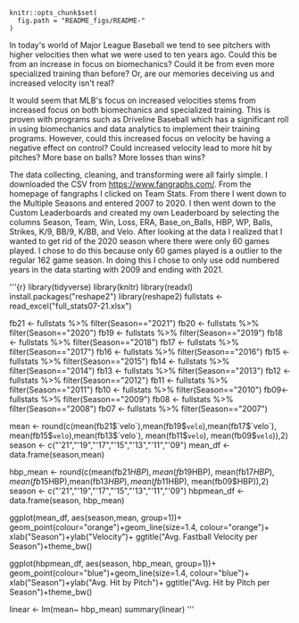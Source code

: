 ```{r, echo = FALSE}
knitr::opts_chunk$set(
  fig.path = "README_figs/README-"
)
```

In today's world of Major League Baseball we tend to see pitchers with higher velocities then what we were used to ten years ago. Could this be from an increase in focus on biomechanics? Could it be from even more specialized training than before? Or, are our memories deceiving us and increased velocity isn't real?

It would seem that MLB's focus on increased velocities stems from increased focus on both biomechanics and specialized training. This is proven with programs such as Driveline Baseball which has a significant roll in using biomechanics and data analytics to implement their training programs. However, could this increased focus on velocity be having a negative effect on control? Could increased velocity lead to more hit by pitches? More base on balls? More losses than wins?

The data collecting, cleaning, and transforming were all fairly simple. I downloaded the CSV from https://www.fangraphs.com/. From the homepage of fangraphs I clicked on Team Stats. From there I went down to the Multiple Seasons and entered 2007 to 2020. I then went down to the Custom Leaderboards and created my own Leaderboard by selecting the columns Season, Team, Win, Loss, ERA, Base_on_Balls, HBP, WP, Balls, Strikes, K/9, BB/9, K/BB, and Velo. After looking at the data I realized that I wanted to get rid of the 2020 season where there were only 60 games played. I chose to do this because only 60 games played is a outlier to the regular 162 game season. In doing this I chose to only use odd numbered years in the data starting with 2009 and ending with 2021.

'''{r}
library(tidyverse)
library(knitr)
library(readxl)
install.packages("reshape2")
library(reshape2)
fullstats <- read_excel("full_stats07-21.xlsx")

fb21 <- fullstats %>%
  filter(Season=="2021")
fb20 <- fullstats %>%
  filter(Season=="2020")
fb19 <- fullstats %>%
  filter(Season=="2019")
fb18 <- fullstats %>%
  filter(Season=="2018")
fb17 <- fullstats %>%
  filter(Season=="2017")
fb16 <- fullstats %>%
  filter(Season=="2016")
fb15 <- fullstats %>%
  filter(Season=="2015")
fb14 <- fullstats %>%
  filter(Season=="2014")
fb13 <- fullstats %>%
  filter(Season=="2013")
fb12 <- fullstats %>%
  filter(Season=="2012")
fb11 <- fullstats %>%
  filter(Season=="2011")
fb10 <- fullstats %>%
  filter(Season=="2010")
fb09<- fullstats %>%
  filter(Season=="2009")
fb08 <- fullstats %>%
  filter(Season=="2008")
fb07 <- fullstats %>%
  filter(Season=="2007")

mean <- round(c(mean(fb21$`velo`),mean(fb19$`velo`),mean(fb17$`velo`),
          mean(fb15$`velo`),mean(fb13$`velo`), mean(fb11$`velo`),
          mean(fb09$`velo`)),2)
season <- c("'21","'19","'17","'15","'13","'11","'09")
mean_df <- data.frame(season,mean)

hbp_mean <- round(c(mean(fb21$HBP),mean(fb19$HBP),
                    mean(fb17$HBP),
                    mean(fb15$HBP),mean(fb13$HBP),
                    mean(fb11$HBP),
                    mean(fb09$HBP)),2)
season <- c("'21","'19","'17","'15","'13","'11","'09")
hbpmean_df <- data.frame(season, hbp_mean)

ggplot(mean_df, aes(season,mean, group=1))+
  geom_point(colour="orange")+geom_line(size=1.4, colour="orange")+
  xlab("Season")+ylab("Velocity")+
  ggtitle("Avg. Fastball Velocity per Season")+theme_bw()

ggplot(hbpmean_df, aes(season, hbp_mean, group=1))+
  geom_point(colour="blue")+geom_line(size=1.4, colour="blue")+
  xlab("Season")+ylab("Avg. Hit by Pitch")+
  ggtitle("Avg. Hit by Pitch per Season")+theme_bw()

linear <- lm(mean~ hbp_mean)
summary(linear)
'''

